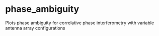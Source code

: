 # phase_ambiguity
Plots phase ambiguity for correlative phase interferometry with variable antenna array configurations
